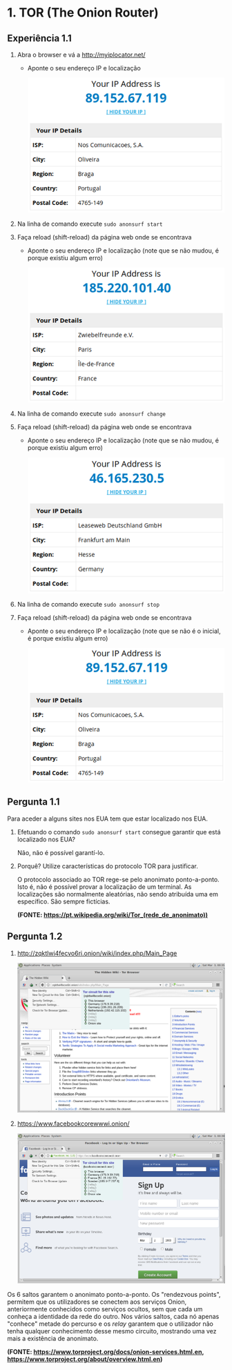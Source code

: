 # 1. TOR (The Onion Router)

## Experiência 1.1

1. Abra o browser e vá a http://myiplocator.net/

   - Aponte o seu endereço IP e localização

        ![alt text](imgs/1.png "IP inicial")


2. Na linha de comando execute ```sudo anonsurf start```

3. Faça reload (shift-reload) da página web onde se encontrava

    - Aponte o seu endereço IP e localização (note que se não mudou, é porque existiu algum erro)

        ![alt text](imgs/2.png "2º IP")


4. Na linha de comando execute ```sudo anonsurf change```

5. Faça reload (shift-reload) da página web onde se encontrava

    - Aponte o seu endereço IP e localização (note que se não mudou, é porque existiu algum erro)

        ![alt text](imgs/3.png "3º IP")


6. Na linha de comando execute ```sudo anonsurf stop```

7. Faça reload (shift-reload) da página web onde se encontrava

    - Aponte o seu endereço IP e localização (note que se não é o inicial, é porque existiu algum erro)

        ![alt text](imgs/4.png "IP final (igual ao inicial)")


## Pergunta 1.1

Para aceder a alguns sites nos EUA tem que estar localizado nos EUA.

1. Efetuando o comando ```sudo anonsurf start``` consegue garantir que está localizado nos EUA?

    Não, não é possível garantí-lo.

2. Porquê? Utilize características do protocolo TOR para justificar.

    O protocolo associado ao TOR rege-se pelo anonimato ponto-a-ponto. Isto é, não é possível provar a localização de um terminal. As localizações são normalmente aleatórias, não sendo atribuída uma em específico. São sempre fictícias.
    
    **(FONTE: https://pt.wikipedia.org/wiki/Tor_(rede_de_anonimato))**


## Pergunta 1.2

1. http://zqktlwi4fecvo6ri.onion/wiki/index.php/Main_Page

    ![alt text](imgs/5.png "Primeiro website")

2. https://www.facebookcorewwwi.onion/

    ![alt text](imgs/6.png "Segundo website")

Os 6 saltos garantem o anonimato ponto-a-ponto. Os "rendezvous points", permitem que os utilizadores se conectem aos serviços Onion, anteriormente conhecidos como serviços ocultos, sem que cada um conheça a identidade da rede do outro.
Nos vários saltos, cada nó apenas "conhece" metade do percurso e os *relay* garantem que o utilizador não tenha qualquer conhecimento desse mesmo circuito, mostrando uma vez mais a existência de anonimato.

**(FONTE: https://www.torproject.org/docs/onion-services.html.en, https://www.torproject.org/about/overview.html.en)**
